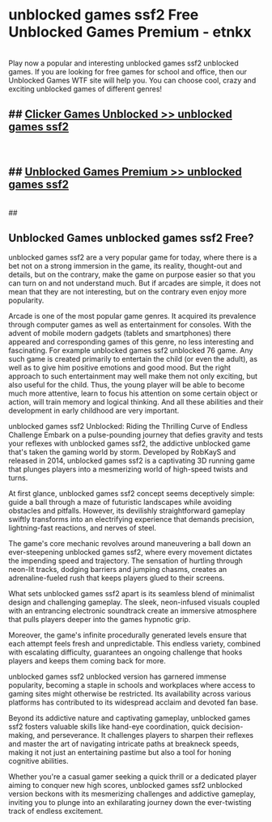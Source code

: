 # unblocked games ssf2  Free Unblocked Games Premium - etnkx <br>
<br>
Play now a popular and interesting unblocked games ssf2 unblocked games. If you are looking for free games for school and office, then our Unblocked Games WTF site will help you. You can choose cool, crazy and exciting unblocked games of different genres!


## ##  [Clicker Games Unblocked >> unblocked games ssf2](http://freeplayer.one?title=unblocked_games_ssf2&ref=UGames)
  <br>

##  ## [Unblocked Games Premium >> unblocked games ssf2](http://freeplayer.one?title=unblocked_games_ssf2&ref=UGames)
  <br>
  ##



## Unblocked Games unblocked games ssf2 Free?

unblocked games ssf2 are a very popular game for today, where there is a bet not on a strong immersion in the game, its reality, thought-out and details, but on the contrary, make the game on purpose easier so that you can turn on and not understand much. But if arcades are simple, it does not mean that they are not interesting, but on the contrary even enjoy more popularity.

Arcade is one of the most popular game genres. It acquired its prevalence through computer games as well as entertainment for consoles. With the advent of mobile modern gadgets (tablets and smartphones) there appeared and corresponding games of this genre, no less interesting and fascinating. For example unblocked games ssf2 unblocked 76 game. Any such game is created primarily to entertain the child (or even the adult), as well as to give him positive emotions and good mood. But the right approach to such entertainment may well make them not only exciting, but also useful for the child. Thus, the young player will be able to become much more attentive, learn to focus his attention on some certain object or action, will train memory and logical thinking. And all these abilities and their development in early childhood are very important.

unblocked games ssf2 Unblocked: Riding the Thrilling Curve of Endless Challenge
Embark on a pulse-pounding journey that defies gravity and tests your reflexes with unblocked games ssf2, the addictive unblocked game that's taken the gaming world by storm. Developed by RobKayS and released in 2014, unblocked games ssf2 is a captivating 3D running game that plunges players into a mesmerizing world of high-speed twists and turns.

At first glance, unblocked games ssf2 concept seems deceptively simple: guide a ball through a maze of futuristic landscapes while avoiding obstacles and pitfalls. However, its devilishly straightforward gameplay swiftly transforms into an electrifying experience that demands precision, lightning-fast reactions, and nerves of steel.

The game's core mechanic revolves around maneuvering a ball down an ever-steepening unblocked games ssf2, where every movement dictates the impending speed and trajectory. The sensation of hurtling through neon-lit tracks, dodging barriers and jumping chasms, creates an adrenaline-fueled rush that keeps players glued to their screens.

What sets unblocked games ssf2 apart is its seamless blend of minimalist design and challenging gameplay. The sleek, neon-infused visuals coupled with an entrancing electronic soundtrack create an immersive atmosphere that pulls players deeper into the games hypnotic grip.

Moreover, the game's infinite procedurally generated levels ensure that each attempt feels fresh and unpredictable. This endless variety, combined with escalating difficulty, guarantees an ongoing challenge that hooks players and keeps them coming back for more.

unblocked games ssf2 unblocked version has garnered immense popularity, becoming a staple in schools and workplaces where access to gaming sites might otherwise be restricted. Its availability across various platforms has contributed to its widespread acclaim and devoted fan base.

Beyond its addictive nature and captivating gameplay, unblocked games ssf2 fosters valuable skills like hand-eye coordination, quick decision-making, and perseverance. It challenges players to sharpen their reflexes and master the art of navigating intricate paths at breakneck speeds, making it not just an entertaining pastime but also a tool for honing cognitive abilities.

Whether you're a casual gamer seeking a quick thrill or a dedicated player aiming to conquer new high scores, unblocked games ssf2 unblocked version beckons with its mesmerizing challenges and addictive gameplay, inviting you to plunge into an exhilarating journey down the ever-twisting track of endless excitement.